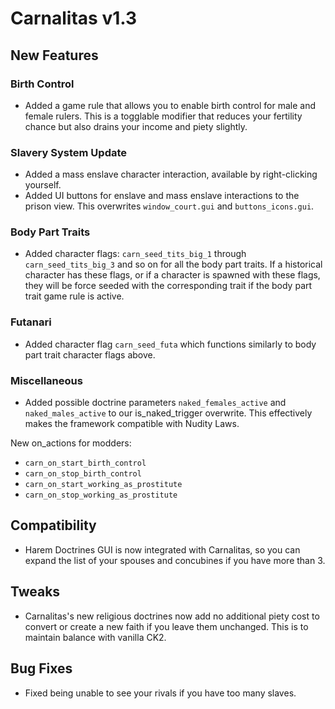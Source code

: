 # Carnalitas v1.3

## New Features

### Birth Control

* Added a game rule that allows you to enable birth control for male and female rulers. This is a togglable modifier that reduces your fertility chance but also drains your income and piety slightly.

### Slavery System Update

* Added a mass enslave character interaction, available by right-clicking yourself.
* Added UI buttons for enslave and mass enslave interactions to the prison view. This overwrites `window_court.gui` and `buttons_icons.gui`.

### Body Part Traits

* Added character flags: `carn_seed_tits_big_1` through `carn_seed_tits_big_3` and so on for all the body part traits. If a historical character has these flags, or if a character is spawned with these flags, they will be force seeded with the corresponding trait if the body part trait game rule is active.

### Futanari

* Added character flag `carn_seed_futa` which functions similarly to body part trait character flags above.

### Miscellaneous

* Added possible doctrine parameters `naked_females_active` and `naked_males_active` to our is_naked_trigger overwrite. This effectively makes the framework compatible with Nudity Laws.

New on_actions for modders:
* `carn_on_start_birth_control`
* `carn_on_stop_birth_control`
* `carn_on_start_working_as_prostitute`
* `carn_on_stop_working_as_prostitute`

## Compatibility

* Harem Doctrines GUI is now integrated with Carnalitas, so you can expand the list of your spouses and concubines if you have more than 3.

## Tweaks

* Carnalitas's new religious doctrines now add no additional piety cost to convert or create a new faith if you leave them unchanged. This is to maintain balance with vanilla CK2.

## Bug Fixes

* Fixed being unable to see your rivals if you have too many slaves.